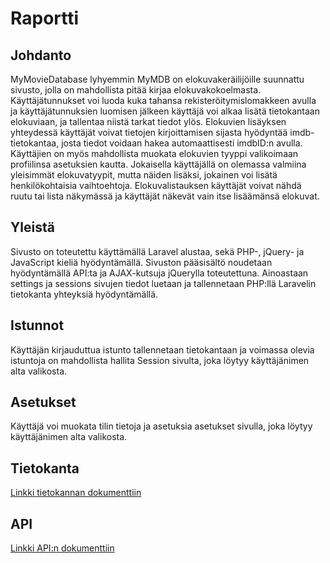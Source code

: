# Raportti

## Johdanto

MyMovieDatabase lyhyemmin MyMDB on elokuvakeräilijöille suunnattu sivusto, jolla on mahdollista pitää kirjaa elokuvakokoelmasta. 
Käyttäjätunnukset voi luoda kuka tahansa rekisteröitymislomakkeen avulla ja käyttäjätunnuksien luomisen jälkeen käyttäjä voi alkaa 
lisätä tietokantaan elokuviaan, ja tallentaa niistä tarkat tiedot ylös. Elokuvien lisäyksen yhteydessä käyttäjät voivat tietojen kirjoittamisen
sijasta hyödyntää imdb-tietokantaa, josta tiedot voidaan hakea automaattisesti imdbID:n avulla. Käyttäjien on myös mahdollista muokata elokuvien 
tyyppi valikoimaan profiilinsa asetuksien kautta. Jokaisella käyttäjällä on olemassa valmiina yleisimmät elokuvatyypit, mutta näiden lisäksi, 
jokainen voi lisätä henkilökohtaisia vaihtoehtoja. Elokuvalistauksen käyttäjät voivat nähdä ruutu tai lista näkymässä ja käyttäjät näkevät vain itse
lisäämänsä elokuvat.

## Yleistä

Sivusto on toteutettu käyttämällä Laravel alustaa, sekä PHP-, jQuery- ja JavaScript kieliä hyödyntämällä. Sivuston pääsisältö noudetaan hyödyntämällä API:ta ja
AJAX-kutsuja jQuerylla toteutettuna. Ainoastaan settings ja sessions sivujen tiedot luetaan ja tallennetaan PHP:llä Laravelin tietokanta yhteyksiä hyödyntämällä.

## Istunnot

Käyttäjän kirjauduttua istunto tallennetaan tietokantaan ja voimassa olevia istuntoja on mahdollista hallita Session sivulta, joka löytyy käyttäjänimen alta valikosta.

## Asetukset

Käyttäjä voi muokata tilin tietoja ja asetuksia asetukset sivulla, joka löytyy käyttäjänimen alta valikosta.

## Tietokanta

[Linkki tietokannan dokumenttiin](Tietokanta.md)

## API

[Linkki API:n dokumenttiin](API.md)